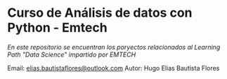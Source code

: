# Curso de Análisis de datos con Python - Emtech

_En este repositorio se encuentran los poryectos relacionados al Learning Path "Data Science" impartido por EMTECH_



Email: elias.bautistaflores@outlook.com
Autor: Hugo Elias Bautista Flores
